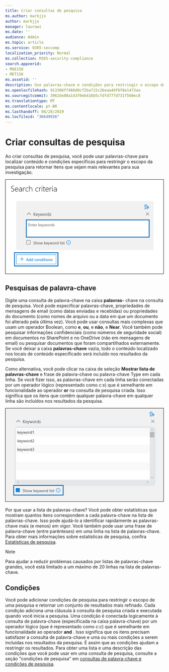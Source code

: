 ```yaml
---
title: Criar consultas de pesquisa
ms.author: markjjo
author: markjjo
manager: laurawi
ms.date: ''
audience: Admin
ms.topic: article
ms.service: O365-seccomp
localization_priority: Normal
ms.collection: M365-security-compliance
search.appverid:
- MOE150
- MET150
ms.assetid: ''
description: Use palavras-chave e condições para restringir o escopo da pesquisa ao pesquisar dados ao usar a investigação de dados no Microsoft 365.
ms.openlocfilehash: 913306ff488d9cf2ba715c26eaa49f6f8e1473aa
ms.sourcegitcommit: 3962de88a143f0eb416b5cfdfd777d731f560ec8
ms.translationtype: MT
ms.contentlocale: pt-BR
ms.lasthandoff: 08/28/2019
ms.locfileid: "36649936"
---
```

# <a name="build-search-queries"></a>Criar consultas de pesquisa

Ao criar consultas de pesquisa, você pode usar palavras-chave para localizar conteúdo e condições específicas para restringir o escopo da pesquisa para retornar itens que sejam mais relevantes para sua investigação.

![Usar palavras-chave e condições para restringir os resultados de uma pesquisa](../media/SearchQueryBox.png)

## <a name="keyword-searches"></a>Pesquisas de palavra-chave

Digite uma consulta de palavra-chave na caixa **palavras-** chave na consulta de pesquisa. Você pode especificar palavras-chave, propriedades de mensagens de email (como datas enviadas e recebidas) ou propriedades do documento (como nomes de arquivo ou a data em que um documento foi alterado pela última vez). Você pode usar consultas mais complexas que usam um operador Boolean, como **e**, **ou**, e **não**, e **Near**. Você também pode pesquisar informações confidenciais (como números de seguridade social) em documentos no SharePoint e no OneDrive (não em mensagens de email) ou pesquisar documentos que foram compartilhados externamente. Se você deixar a caixa **palavras-chave** vazia, todo o conteúdo localizado nos locais de conteúdo especificado será incluído nos resultados da pesquisa.
    
Como alternativa, você pode clicar na caixa de seleção **Mostrar lista de palavras-chave** e frase de palavra-chave ou palavra-chave Type em cada linha. Se você fizer isso, as palavras-chave em cada linha serão conectadas por um operador lógico (representado como *c:s*) que é semelhante em funcionalidade ao operador **or** na consulta de pesquisa criada. Isso significa que os itens que contêm qualquer palavra-chave em qualquer linha são incluídos nos resultados da pesquisa.

![Use a lista de palavras-chave para obter estatísticas sobre cada palavra-chave na consulta](../media/KeywordListSearch.png)

Por que usar a lista de palavras-chave? Você pode obter estatísticas que mostram quantos itens correspondem a cada palavra-chave na lista de palavras-chave. Isso pode ajudá-lo a identificar rapidamente as palavras-chave mais (e menos) em vigor. Você também pode usar uma frase de palavra-chave (entre parênteses) em uma linha na lista de palavras-chave. Para obter mais informações sobre estatísticas de pesquisa, confira [Estatísticas de pesquisa](search-statistics.md).

> [!NOTE]
> Para ajudar a reduzir problemas causados por listas de palavras-chave grandes, você está limitado a um máximo de 20 linhas na lista de palavras-chave.

## <a name="conditions"></a>Condições
    
Você pode adicionar condições de pesquisa para restringir o escopo de uma pesquisa e retornar um conjunto de resultados mais refinado. Cada condição adiciona uma cláusula à consulta de pesquisa criada e executada quando você inicia a pesquisa. Uma condição é conectada logicamente à consulta de palavra-chave (especificada na caixa palavra-chave) por um operador lógico (que é representado como *c:c*) que é semelhante em funcionalidade ao operador **and** . Isso significa que os itens precisam satisfazer a consulta de palavra-chave e uma ou mais condições a serem incluídas nos resultados da pesquisa. É assim que as condições ajudam a restringir os resultados. Para obter uma lista e uma descrição das condições que você pode usar em uma consulta de pesquisa, consulte a seção "condições de pesquisa" em [consultas de palavra-chave e condições de pesquisa](../keyword-queries-and-search-conditions.md#search-conditions).
